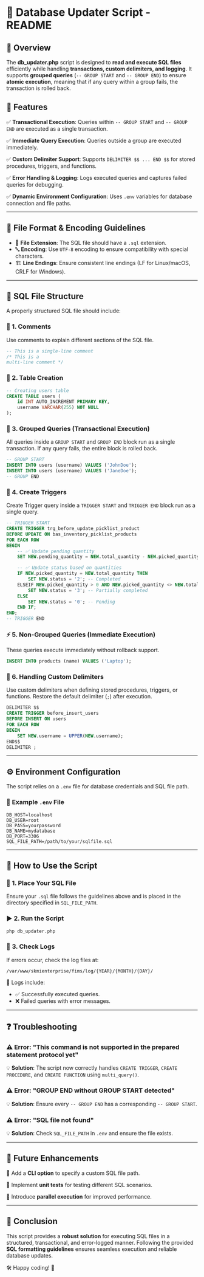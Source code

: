 # 🚀 Database Updater Script - README

## 📌 Overview
The **db_updater.php** script is designed to **read and execute SQL files** efficiently while handling **transactions, custom delimiters, and logging**. It supports **grouped queries** (`-- GROUP START` and `-- GROUP END`) to ensure **atomic execution**, meaning that if any query within a group fails, the transaction is rolled back.

## 🌟 Features
✅ **Transactional Execution**: Queries within `-- GROUP START` and `-- GROUP END` are executed as a single transaction.

✅ **Immediate Query Execution**: Queries outside a group are executed immediately.

✅ **Custom Delimiter Support**: Supports `DELIMITER $$ ... END $$` for stored procedures, triggers, and functions.

✅ **Error Handling & Logging**: Logs executed queries and captures failed queries for debugging.

✅ **Dynamic Environment Configuration**: Uses `.env` variables for database connection and file paths.

---

## 📂 File Format & Encoding Guidelines
- 📄 **File Extension**: The SQL file should have a `.sql` extension.
- 🔤 **Encoding**: Use `UTF-8` encoding to ensure compatibility with special characters.
- 🏗 **Line Endings**: Ensure consistent line endings (LF for Linux/macOS, CRLF for Windows).

---

## 📑 SQL File Structure
A properly structured SQL file should include:

### 📝 1. **Comments**
Use comments to explain different sections of the SQL file.

```sql
-- This is a single-line comment
/* This is a
multi-line comment */
```

### 📌 2. **Table Creation**

```sql
-- Creating users table
CREATE TABLE users (
    id INT AUTO_INCREMENT PRIMARY KEY,
    username VARCHAR(255) NOT NULL
);
```

### 🔄 3. **Grouped Queries (Transactional Execution)**
All queries inside a `GROUP START` and `GROUP END` block run as a single transaction.
If any query fails, the entire block is rolled back.

```sql
-- GROUP START
INSERT INTO users (username) VALUES ('JohnDoe');
INSERT INTO users (username) VALUES ('JaneDoe');
-- GROUP END
```

### 🔄 4. **Create Triggers**
Create Trigger query inside a `TRIGGER START` and `TRIGGER END` block run as a single query.

```sql
-- TRIGGER START
CREATE TRIGGER trg_before_update_picklist_product
BEFORE UPDATE ON bas_inventory_picklist_products
FOR EACH ROW
BEGIN
    -- ✅ Update pending quantity
    SET NEW.pending_quantity = NEW.total_quantity - NEW.picked_quantity;

    -- ✅ Update status based on quantities
    IF NEW.picked_quantity = NEW.total_quantity THEN
        SET NEW.status = '2'; -- Completed
    ELSEIF NEW.picked_quantity > 0 AND NEW.picked_quantity <> NEW.total_quantity THEN
        SET NEW.status = '3'; -- Partially completed
    ELSE
        SET NEW.status = '0'; -- Pending
    END IF;
END;
-- TRIGGER END
```

### ⚡ 5. **Non-Grouped Queries (Immediate Execution)**
These queries execute immediately without rollback support.

```sql
INSERT INTO products (name) VALUES ('Laptop');
```

### 🔀 6. **Handling Custom Delimiters**
Use custom delimiters when defining stored procedures, triggers, or functions.
Restore the default delimiter (`;`) after execution.

```sql
DELIMITER $$
CREATE TRIGGER before_insert_users
BEFORE INSERT ON users
FOR EACH ROW
BEGIN
    SET NEW.username = UPPER(NEW.username);
END$$
DELIMITER ;
```

---

## ⚙️ Environment Configuration
The script relies on a `.env` file for database credentials and SQL file path.

### 📄 **Example `.env` File**
```
DB_HOST=localhost
DB_USER=root
DB_PASS=yourpassword
DB_NAME=mydatabase
DB_PORT=3306
SQL_FILE_PATH=/path/to/your/sqlfile.sql
```

---

## 🏃 How to Use the Script

### 📌 **1. Place Your SQL File**
Ensure your `.sql` file follows the guidelines above and is placed in the directory specified in `SQL_FILE_PATH`.

### ▶️ **2. Run the Script**
```sh
php db_updater.php
```

### 📜 **3. Check Logs**
If errors occur, check the log files at:
```
/var/www/skmienterprise/fims/log/{YEAR}/{MONTH}/{DAY}/
```
📌 Logs include:
- ✅ Successfully executed queries.
- ❌ Failed queries with error messages.

---

## ❓ Troubleshooting

### ⚠️ **Error: "This command is not supported in the prepared statement protocol yet"**
💡 **Solution**: The script now correctly handles `CREATE TRIGGER`, `CREATE PROCEDURE`, and `CREATE FUNCTION` using `multi_query()`.

### ⚠️ **Error: "GROUP END without GROUP START detected"**
💡 **Solution**: Ensure every `-- GROUP END` has a corresponding `-- GROUP START`.

### ⚠️ **Error: "SQL file not found"**
💡 **Solution**: Check `SQL_FILE_PATH` in `.env` and ensure the file exists.

---

## 🚀 Future Enhancements
🔹 Add a **CLI option** to specify a custom SQL file path.

🔹 Implement **unit tests** for testing different SQL scenarios.

🔹 Introduce **parallel execution** for improved performance.

---

## 🎯 Conclusion
This script provides a **robust solution** for executing SQL files in a structured, transactional, and error-logged manner. Following the provided **SQL formatting guidelines** ensures seamless execution and reliable database updates.

🛠 Happy coding! 🎉
